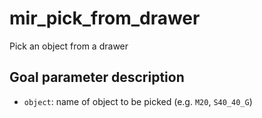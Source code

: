# mir_pick_from_drawer

Pick an object from a drawer

## Goal parameter description

- `object`: name of object to be picked (e.g. `M20`, `S40_40_G`) 

